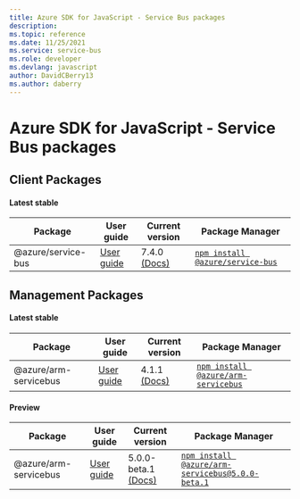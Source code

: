 ```yaml
---
title: Azure SDK for JavaScript - Service Bus packages
description: 
ms.topic: reference
ms.date: 11/25/2021
ms.service: service-bus
ms.role: developer
ms.devlang: javascript
author: DavidCBerry13
ms.author: daberry
---
```


# Azure SDK for JavaScript - Service Bus packages

## Client Packages

#### Latest stable

| Package               | User guide                           | Current version        | Package Manager                |
|-----------------------|--------------------------------------|------------------------|--------------------------------|
| @azure/service-bus  | [User guide](/javascript/sdk-demo/service-bus/service-bus/azure-service-bus/readme)  | 7.4.0 [(Docs)](/javascript/sdk-demo/service-bus/service-bus/azure-service-bus/latest-stable)  | [`npm install @azure/service-bus`](https://www.npmjs.com/package/%40azure%2Fservice-bus) |
 

 


 
 

## Management Packages

#### Latest stable

| Package               | User guide                           | Current version        | Package Manager                |
|-----------------------|--------------------------------------|------------------------|--------------------------------|
| @azure/arm-servicebus  | [User guide](/javascript/sdk-demo/service-bus/arm-servicebus/azure-arm-servicebus/readme)  | 4.1.1 [(Docs)](/javascript/sdk-demo/service-bus/arm-servicebus/azure-arm-servicebus/latest-stable)  | [`npm install @azure/arm-servicebus`](https://www.npmjs.com/package/%40azure%2Farm-servicebus) |
 

#### Preview

| Package               | User guide                           | Current version        | Package Manager                |
|-----------------------|--------------------------------------|------------------------|--------------------------------|
| @azure/arm-servicebus  | [User guide](/javascript/sdk-demo/service-bus/arm-servicebus/azure-arm-servicebus/readme)  | 5.0.0-beta.1 [(Docs)](/javascript/sdk-demo/service-bus/arm-servicebus/azure-arm-servicebus/preview)  | [`npm install @azure/arm-servicebus@5.0.0-beta.1`](https://www.npmjs.com/package/%40azure%2Farm-servicebus%405.0.0-beta.1) |
 

 
 
